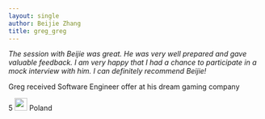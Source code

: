```yaml
---
layout: single
author: Beijie Zhang
title: greg_greg 
---
```




<i class="fa fa-solid fa-quote-left"></i>
*The session with Beijie was great. He was very well prepared and gave valuable feedback. I am very happy that I had a chance to participate in a mock interview with him. I can definitely recommend Beijie!*
<i class="fa fa-solid fa-quote-right"></i>

<!--spoiler-->

Greg received Software Engineer offer at his dream gaming company

<i class="fa fa-solid fa-star"></i> 5
<img src="../../assets/images/icons/flags/poland.svg" width="25" height="25"> Poland